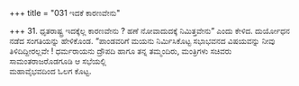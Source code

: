 +++
title = "031 ಇದಕೆ ಕಾರಣವೇನು"

+++
31. ಧೃತರಾಷ್ಟ್ರ ಇದಕ್ಕೆಲ್ಲ ಕಾರಣವೇನು ? ಹಣೆ ನೋವಾದುದಕ್ಕೆ ನಿಮಿತ್ತವೇನು” ಎಂದು ಕೇಳಿದ. ದುರ್ಯೋಧನ ನಡೆದ ಸಂಗತಿಯನ್ನು ಹೇಳಿಕೊಂಡ. “ಪಾಂಡವರಿಗೆ ಮಯನು ನಿರ್ಮಿಸಿಕೊಟ್ಟ ಸಭಾಭವನದ ವಿಷಯವನ್ನು ನೀವು ತಿಳಿದಿದ್ದೀರಲ್ಲವೇ ! ಧರ್ಮರಾಯನು ದ್ರೌಪದಿ ಹಾಗೂ ತನ್ನ ತಮ್ಮಂದಿರು, ಮಂತ್ರಿಗಳು ಸಚಿವರು ಸಾಮಂತರಾಜರೊಡಗೂಡಿ ಆ ಸಭೆಯಲ್ಲಿ   
ಮಹಾವೈಭವದಿಂದ ಓಲಗ ಕೊಟ್ಟ.